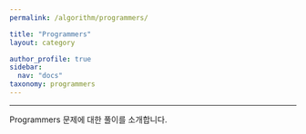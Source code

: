 ```yaml
---
permalink: /algorithm/programmers/

title: "Programmers"
layout: category

author_profile: true
sidebar:
  nav: "docs"
taxonomy: programmers
---
```


<hr/>
Programmers 문제에 대한 풀이를 소개합니다.
